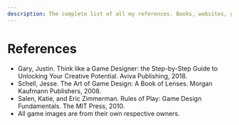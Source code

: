 ```yaml
---
description: The complete list of all my references. Books, websites, games, etc.
---
```


# References

* Gary, Justin. Think like a Game Designer: the Step-by-Step Guide to Unlocking Your Creative Potential. Aviva Publishing, 2018.
* Schell, Jesse. The Art of Game Design: A Book of Lenses. Morgan Kaufmann Publishers, 2008.
* Salen, Katie, and Eric Zimmerman. Rules of Play: Game Design Fundamentals. The MIT Press, 2010.
* All game images are from their own respective owners.
